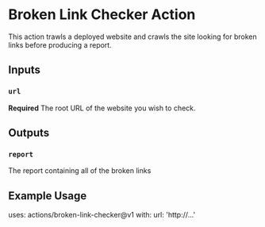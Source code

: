 # Broken Link Checker Action

This action trawls a deployed website and crawls the site looking for broken links before producing a report.

## Inputs

### `url`

**Required** The root URL of the website you wish to check.

## Outputs

### `report`

The report containing all of the broken links

## Example Usage

uses: actions/broken-link-checker@v1
with:
    url: 'http://...'